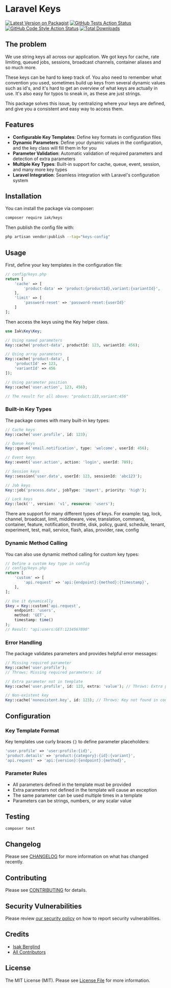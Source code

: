 # Laravel Keys

[![Latest Version on Packagist](https://img.shields.io/packagist/v/iak/keys.svg?style=flat-square)](https://packagist.org/packages/iak/keys)
[![GitHub Tests Action Status](https://img.shields.io/github/actions/workflow/status/iak/keys/run-tests.yml?branch=main&label=tests&style=flat-square)](https://github.com/iak/keys/actions?query=workflow%3Arun-tests+branch%3Amain)
[![GitHub Code Style Action Status](https://img.shields.io/github/actions/workflow/status/iak/keys/fix-php-code-style-issues.yml?branch=main&label=code%20style&style=flat-square)](https://github.com/iak/keys/actions?query=workflow%3A"Fix+PHP+code+style+issues"+branch%3Amain)
[![Total Downloads](https://img.shields.io/packagist/dt/iak/keys.svg?style=flat-square)](https://packagist.org/packages/iak/keys)

## The problem

We use string keys all across our application. We got keys for cache, rate limiting, queued jobs, sessions, broadcast channels, container aliases and so much more.

These keys can be hard to keep track of. You also need to remember what convention you used, sometimes build up keys from several dynamic values such as id's, and it's hard to get an overview of what keys are actually in use. It's also easy for typos to sneak in, as these are just strings.

This package solves this issue, by centralizing where your keys are defined, and give you a consistent and easy way to access them.

## Features

- **Configurable Key Templates**: Define key formats in configuration files
- **Dynamic Parameters**: Define your dynamic values in the configuration, and the key class will fill them in for you
- **Parameter Validation**: Automatic validation of required parameters and detection of extra parameters
- **Multiple Key Types**: Built-in support for cache, queue, event, session, and many more key types
- **Laravel Integration**: Seamless integration with Laravel's configuration system

## Installation

You can install the package via composer:

```bash
composer require iak/keys
```

Then publish the config file with:

```bash
php artisan vendor:publish --tag="keys-config"
```

## Usage

First, define your key templates in the configuration file:

```php
// config/keys.php
return [
    'cache' => [
        'product-data' => 'product:{productId},variant:{variantId}',
    ],
    'limit' => [
        'password-reset' => 'password-reset:{userId}' 
    ]
];
```

Then access the keys using the Key helper class.

```php
use Iak\Key\Key;

// Using named parameters
Key::cache('product-data', productId: 123, variantId: 456);

// Using array parameters
Key::cache('product-data', [
    'productId' => 123,
    'variantId' => 456
]);

// Using parameter position
Key::cache('user.action', 123, 456);

// The result for all above: "product:123,variant:456"

```

### Built-in Key Types

The package comes with many built-in key types:

```php
// Cache keys
Key::cache('user.profile', id: 123);

// Queue keys
Key::queue('email.notification', type: 'welcome', userId: 456);

// Event keys
Key::event('user.action', action: 'login', userId: 789);

// Session keys
Key::session('user.data', userId: 123, sessionId: 'abc123');

// Job keys
Key::job('process.data', jobType: 'import', priority: 'high');

// Lock keys
Key::lock('', version: 'v1', resource: 'users');
```

There are support for many different types of keys. 
For example: tag, lock, channel, broadcast, limit, middleware, 
view, translation, command, container, feature, notification, throttle,
disk, policy, guard, schedule, tenant, experiment, test, mail, service,
flash, alias, provider, raw, config

### Dynamic Method Calling

You can also use dynamic method calling for custom key types:

```php
// Define a custom key type in config
// config/keys.php
return [
    'custom' => [
        'api.request' => 'api:{endpoint}:{method}:{timestamp}',
    ],
];

// Use it dynamically
$key = Key::custom('api.request', 
    endpoint: 'users',
    method: 'GET',
    timestamp: time()
);
// Result: "api:users:GET:1234567890"
```

### Error Handling

The package validates parameters and provides helpful error messages:

```php
// Missing required parameter
Key::cache('user.profile'); 
// Throws: Missing required parameters: id

// Extra parameter not in template
Key::cache('user.profile', id: 123, extra: 'value'); // Throws: Extra parameters: extra

// Non-existent key
Key::cache('nonexistent.key', id: 123); // Throws: Key not found in config
```

## Configuration

### Key Template Format

Key templates use curly braces `{}` to define parameter placeholders:

```php
'user.profile' => 'user:profile:{id}',
'product.details' => 'product:{category}:{id}:{variant}',
'api.request' => 'api:{version}:{endpoint}:{method}',
```

### Parameter Rules

- All parameters defined in the template must be provided
- Extra parameters not defined in the template will cause an exception
- The same parameter can be used multiple times in a template
- Parameters can be strings, numbers, or any scalar value

## Testing

```bash
composer test
```

## Changelog

Please see [CHANGELOG](CHANGELOG.md) for more information on what has changed recently.

## Contributing

Please see [CONTRIBUTING](CONTRIBUTING.md) for details.

## Security Vulnerabilities

Please review [our security policy](../../security/policy) on how to report security vulnerabilities.

## Credits

- [Isak Berglind](https://github.com/iaK)
- [All Contributors](../../contributors)

## License

The MIT License (MIT). Please see [License File](LICENSE.md) for more information.
